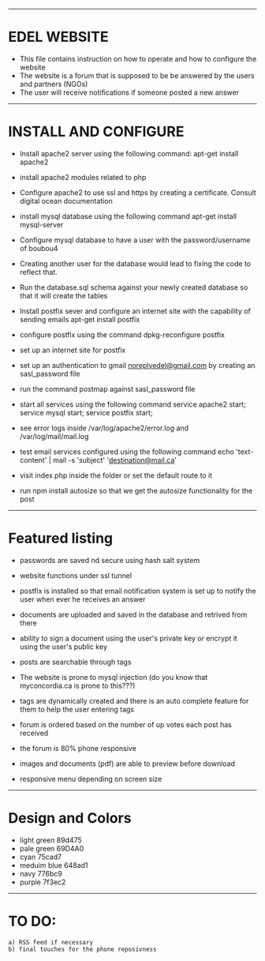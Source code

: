 
--------------------------------------------------------------------------------
# EDEL WEBSITE 

* This file contains instruction on how to operate and how to configure the website
* The website is a forum that is supposed to be be answered by the users and partners (NGOs)
* The user will receive notifications if someone posted a new answer

--------------------------------------------------------------------------------
# INSTALL AND CONFIGURE

* Install apache2 server using the following command:
    apt-get install apache2

* install apache2 modules related to php

* Configure apache2 to use ssl and https by creating a certificate. Consult digital ocean documentation

* install mysql database using the following command
    apt-get install mysql-server

* Configure mysql database to have a user with the password/username of boubou4

* Creating another user for the database would lead to fixing the code to reflect that.

* Run the database.sql schema against your newly created database so that it will create the tables

* Install postfix sever and configure an internet site with the capability of sending emails
    apt-get install postfix

* configure postfix using the command
    dpkg-reconfigure postfix

* set up an internet site for postfix

* set up an authentication to gmail noreplyedel@gmail.com by creating an sasl_password file

* run the command postmap against sasl_password file

* start all services using the following command
    service apache2 start; service mysql start; service postfix start;

* see error logs inside /var/log/apache2/error.log and /var/log/mail/mail.log

* test email services configured using the following command
echo 'text-content' | mail -s 'subject' 'destination@mail.ca'

* visit index.php inside the folder or set the default route to it

* run npm install autosize so that we get the autosize functionality for the post

--------------------------------------------------------------------------------
# Featured listing

* passwords are saved nd secure using hash salt system

* website functions under ssl tunnel

* postfix is installed so that email notification system is set up to notify the user when ever he receives an answer

* documents are uploaded and saved in the database and retrived from there

* ability to sign a document using the user's private key or encrypt it using the user's public key

* posts are searchable through tags

* The website is prone to mysql injection (do you know that myconcordia.ca is prone to this???)

* tags are dynamically created and there is an auto complete feature for them to help the user entering tags

* forum is ordered based on the number of up votes each post has received

* the forum is 80% phone responsive

* images and documents (pdf) are able to preview before download

* responsive menu depending on screen size
--------------------------------------------------------------------------------
# Design and Colors

* light green 89d475
* pale green 69D4A0
* cyan 75cad7
* meduim blue 648ad1
* navy 776bc9
* purple 7f3ec2
	
--------------------------------------------------------------------------------
# TO DO:
    a) RSS feed if necessary
    b) final touches for the phone reposivness

